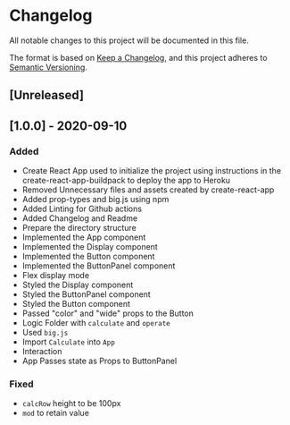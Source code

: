 # Changelog
All notable changes to this project will be documented in this file.

The format is based on [Keep a Changelog](https://keepachangelog.com/en/1.0.0/),
and this project adheres to [Semantic Versioning](https://semver.org/spec/v2.0.0.html).

## [Unreleased]

## [1.0.0] - 2020-09-10
### Added
- Create React App used to initialize the project using instructions in the create-react-app-buildpack to deploy the app to Heroku
- Removed Unnecessary files and assets created by create-react-app
- Added prop-types and big.js using npm
- Added Linting for Github actions
- Added Changelog and Readme
- Prepare the directory structure 
- Implemented the App component 
- Implemented the Display component 
- Implemented the Button component 
- Implemented the ButtonPanel component
- Flex display mode
- Styled the Display component
- Styled the ButtonPanel component
- Styled the Button component
- Passed "color" and "wide" props to the Button
- Logic Folder with `calculate` and `operate`
- Used `big.js`
- Import `Calculate` into `App`
- Interaction
- App Passes state as Props to ButtonPanel

### Fixed
- `calcRow` height to be 100px
- `mod` to retain value